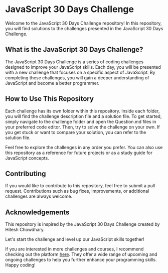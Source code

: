 # JavaScript 30 Days Challenge

Welcome to the JavaScript 30 Days Challenge repository! In this repository, you will find solutions to the challenges presented in the JavaScript 30 Days Challenge.

## What is the JavaScript 30 Days Challenge?

The JavaScript 30 Days Challenge is a series of coding challenges designed to improve your JavaScript skills. Each day, you will be presented with a new challenge that focuses on a specific aspect of JavaScript. By completing these challenges, you will gain a deeper understanding of JavaScript and become a better programmer.

## How to Use This Repository

Each challenge has its own folder within this repository. Inside each folder, you will find the challenge description file and a solution file. To get started, simply navigate to the challenge folder and open the Question.md files in your preferred code editor. Then, try to solve the challenge on your own. If you get stuck or want to compare your solution, you can refer to the solution file.

Feel free to explore the challenges in any order you prefer. You can also use this repository as a reference for future projects or as a study guide for JavaScript concepts.

## Contributing

If you would like to contribute to this repository, feel free to submit a pull request. Contributions such as bug fixes, improvements, or additional challenges are always welcome.

## Acknowledgements

This repository is inspired by the JavaScript 30 Days Challenge created by Hitesh Chowdhary.

Let's start the challenge and level up our JavaScript skills together!

If you are interested in more challenges and courses, I recommend checking out the platform [here](https://courses.chaicode.com/). They offer a wide range of upcoming and ongoing challenges to help you further enhance your programming skills. Happy coding!


